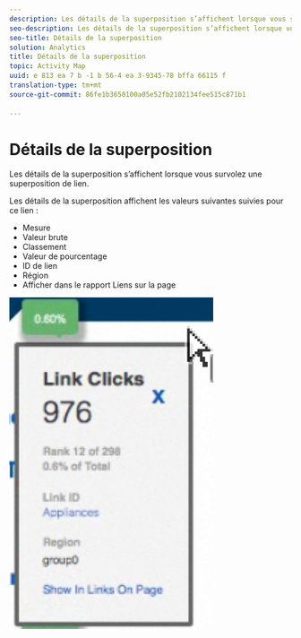 ```yaml
---
description: Les détails de la superposition s’affichent lorsque vous survolez une superposition de lien.
seo-description: Les détails de la superposition s’affichent lorsque vous survolez une superposition de lien.
seo-title: Détails de la superposition
solution: Analytics
title: Détails de la superposition
topic: Activity Map
uuid: e 813 ea 7 b -1 b 56-4 ea 3-9345-78 bffa 66115 f
translation-type: tm+mt
source-git-commit: 86fe1b3650100a05e52fb2102134fee515c871b1

---
```



# Détails de la superposition

Les détails de la superposition s’affichent lorsque vous survolez une superposition de lien.

Les détails de la superposition affichent les valeurs suivantes suivies pour ce lien :

* Mesure
* Valeur brute
* Classement
* Valeur de pourcentage
* ID de lien
* Région
* Afficher dans le rapport Liens sur la page

![](assets/overlay_details.png)

